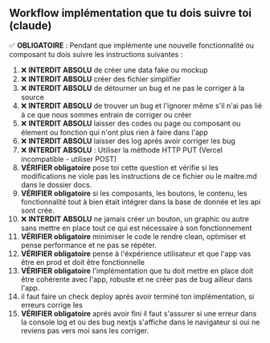 ## Workflow implémentation que tu dois suivre toi (claude)

✅ **OBLIGATOIRE** : Pendant que implémente une nouvelle fonctionnalité ou composant tu dois suivre les instructions suivantes :

1. ❌ **INTERDIT ABSOLU** de créer une data fake ou mockup
2. ❌ **INTERDIT ABSOLU** créer des fichier simplifier
3. ❌ **INTERDIT ABSOLU** de détourner un bug et ne pas le corriger à la source
4. ❌ **INTERDIT ABSOLU** de trouver un bug et l'ignorer même s'il n'ai pas lié à ce que nous sommes entrain de corriger ou créer
5. ❌ **INTERDIT ABSOLU** laisser des codes ou page ou composant ou élement ou fonction qui n'ont plus rien à faire dans l'app
6. ❌ **INTERDIT ABSOLU** laisser des log aprés avoir corriger les bug
7. ❌ **INTERDIT ABSOLU** : Utiliser la méthode HTTP PUT (Vercel incompatible - utiliser POST)
8. **VÉRIFIER obligatoire** pose toi cette question et vérifie si les modifications ne viole pas les instructions de ce fichier ou le maitre.md dans le dossier docs.
9. **VÉRIFIER obligatoire** si les composants, les boutons, le contenu, les fonctionnalité tout à bien était intégrer dans la base de donnée et les api sont crée.
10. ❌ **INTERDIT ABSOLU** ne jamais créer un bouton, un graphic ou autre sans mettre en place tout ce qui est nécessaire à son fonctionnement
11. **VÉRIFIER obligatoire** minimiser le code le rendre clean, optimiser et pense performance et ne pas se répéter.
12. **VÉRIFIER obligatoire** pense à l'éxpérience utilisateur et que l'app vas être en prod et doit être fonctionnelle
13. **VÉRIFIER obligatoire** l'implémentation que tu doit mettre en place doit être cohérente avec l'app, robuste et ne créer pas de bug ailleur dans l'app.
14. il faut faire un check deploy aprés avoir terminé ton implémentation, si erreurs corrige les
15. **VÉRIFIER obligatoire** aprés avoir fini il faut s'assurer si une erreur dans la console log et ou des bug nextjs s'affiche dans le navigateur si oui ne reviens pas vers moi sans les corriger.
